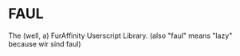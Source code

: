 # FAUL
The (well, a) FurAffinity Userscript Library. (also "faul" means "lazy" because wir sind faul)

